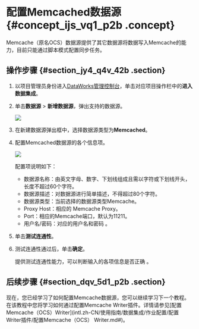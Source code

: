 # 配置Memcached数据源 {#concept_ijs_vq1_p2b .concept}

Memcache（原名OCS）数据源提供了其它数据源将数据写入Memcache的能力，目前只能通过脚本模式配置同步任务。

## 操作步骤 {#section_jy4_q4v_42b .section}

1.  以项目管理员身份进入[DataWorks管理控制台](https://workbench.data.aliyun.com/console)，单击对应项目操作栏中的**进入数据集成**。
2.  单击**数据源** \> **新增数据源**，弹出支持的数据源。

    ![](http://static-aliyun-doc.oss-cn-hangzhou.aliyuncs.com/assets/img/16205/15421909987544_zh-CN.png)

3.  在新建数据源弹出框中，选择数据源类型为**Memcached**。
4.  配置Memcached数据源的各个信息项。

    ![](http://static-aliyun-doc.oss-cn-hangzhou.aliyuncs.com/assets/img/16205/15421909987545_zh-CN.png)

    配置项说明如下：

    -   数据源名称：由英文字母、数字、下划线组成且需以字符或下划线开头，长度不超过60个字符。
    -   数据源描述：对数据源进行简单描述，不得超过80个字符。
    -   数据源类型：当前选择的数据源类型Memcache。
    -   Proxy Host：相应的 Memcache Proxy。
    -   Port：相应的Memcache端口，默认为11211。
    -   用户名/密码：对应的用户名和密码 。
5.  单击**测试连通性**。
6.  测试连通性通过后，单击**确定**。

    提供测试连通性能力，可以判断输入的各项信息是否正确 。


## 后续步骤 {#section_dqv_5d1_p2b .section}

现在，您已经学习了如何配置Memcache数据源，您可以继续学习下一个教程。在该教程中您将学习如何通过配置Memcache Writer插件。详情请参见[配置Memcache（OCS）Writer](intl.zh-CN/使用指南/数据集成/作业配置/配置Writer插件/配置Memcache（OCS） Writer.md#)。


